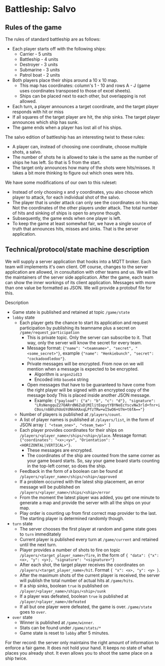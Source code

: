 # Battleship: Salvo

## Rules of the game

The rules of standard battleship are as follows:

* Each player starts off with the following ships:
  * Carrier - 5 units
  * Battleship - 4 units
  * Destroyer - 3 units
  * Submarine - 3 units
  * Patrol boat - 2 units
* Both players place their ships around a 10 x 10 map.
  * This map has coordinates: column's 1 - 10 and rows A - J (game uses coordinates transposed to those of excel sheets).
  * Ships can be placed next to each other, but overlapping is not allowed.
* Each turn, a player announces a target coordinate, and the target player responds with hit or miss
* If all squares of the target player are hit, the ship sinks. The target player announces which ship has sunk.
* The game ends when a player has lost all of his ships.

The salvo edition of battleship has an interesting twist to these rules:

* A player can, instead of choosing one coordinate, choose multiple shots, a salvo.
* The number of shots he is allowed to take is the same as the number of ships he has left. So that is 5 from the start.
* The target only announces how many of the shots were hits/misses. It takes a bit more thinking to figure out which ones were hits.

We have some modifications of our own to this ruleset:

* Instead of only choosing x and y coordinates, you also choose which player to attack, for each individual shot of the salvo.
* The player that is under attack can only see the coordinates on his map. Not the coordinates of the other players under attack. The total number of hits and sinking of ships is open to anyone though.
* Subsequently, the game ends when one player is left.
* To keep the game at least somewhat fair, we have a single source of truth that announces hits, misses and sinks. That is the server application.

## Technical/protocol/state machine description

We will supply a server application that hooks into a MQTT broker. Each team will implements it's own client. Off course, changes to the server application are allowed, in consultation with other teams and us. We will be the maintainers of the server side application. After the game, each team can show the inner workings of its client application. Messages with more than one value be formatted as JSON. We will provide a protobuf file for this.

Description

* Game state is published and retained at topic `/game/state`
* `lobby` state
  * Each player gets the chance to start its application and request participation by publishing its teamname plus a secret on `/game/request_participation`
    * This is private topic. Only the server can subscribe to it. That way, only the server will know the secret for every team.
    * Message format: `{"name": "<teamname>", "secret", "<some_secret>"}`, example `{"name": "Henkiebunch", "secret": "cockadoodledoo"}`.
    * Private messages will be encrypted. From now on we will mention when a message is expected to be encrypted.
      * Algorithm is `argon2id13`
      * Encoded into `base64` string
    * Open messages that have to be guaranteed to have come from the right player will be signed with an encrypted copy of the message body This is placed inside another JSON message.
      * Example: `{"payload": {"a": "b", "c": "d"}, "signature": "LRsNengquZ27OARrdN6ZuDjMIlitEopytYBYNeEcYscvNw3rld+fnr+iC0os/n8AhzhUoGYdNkkKAxqLPfzTRw+wI5wO6+U7m+t6fA=="}`
  * Number of players is published at `/players/count`.
  * A list of player names is published at `/players/list`, in the form of JSON array `[ "<team_one>", "<team_two>" ]`
  * Each player provides coordinates for their ships on `/players/<player_name>/ships/<ship>/place`. Message format: `{"coordinates": "<x>;<y>", "Orientation": "<HORIZONTAL|VERTICAL>"}`.
    * These messages are encrypted.
    * The coordinates of the ship are counted from the same corner as your game board starts. So, say your game board starts counting in the top-left corner, so does the ship.
  * Feedback in the form of a boolean can be found at `/players/<player_name>/ships/<ship>/approved`
  * If a problem occurred with the latest ship placement, an error message will be published on `/players/<player_name>/ships/<ship>/error`
  * From the moment the latest player was added, you get one minute to generate a map and provide the server with all the ships on your map.
  * Play order is counting up from first correct map provider to the last. The starting player is determined randomly though.
* `turn` state
  * The server chooses the first player at random and game state goes to `turn` immeditately
  * Current player is published every turn at `/game/current` and retained until the next turn.
  * Player provides a number of shots to fire on topic `/players/<target_player_name>/fire`, in the form of `{ "data": {"x": <x>, "y": <y>}, "signature": "<signature>"}`
  * After each shot, the target player receives the coordinates on `/players/<target_player_name>/hit`. Format `{ "x": <x>, "y": <y> }`.
  * After the maximum shots of the current player is received, the server will publish the total number of actual hits at `/game/hits`.
  * If a ship sinks, boolean `true` is published on `/player/<player_name>/ships/<ship>/sunk`
  * If a player was defeated, boolean `true` is published at `/player/<player_name>/defeated`
  * If all but one player were defeated, the game is over. `/game/state` goes to `over`.
* `over` state
  * Winner is published at `/game/winner`.
  * Stats can be found under `/game/stats/*`
  * Game state is reset to `lobby` after 5 minutes.

For ther record: the server only maintains the right amount of information to enforce a fair game. It does not hold your hand. It keeps no state of what places you already shot. It even allows you to shoot the same place on a ship twice.

